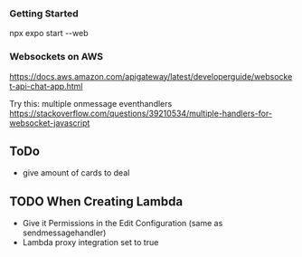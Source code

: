 ### Getting Started
npx expo start --web


### Websockets on AWS
https://docs.aws.amazon.com/apigateway/latest/developerguide/websocket-api-chat-app.html

Try this:
multiple onmessage eventhandlers
https://stackoverflow.com/questions/39210534/multiple-handlers-for-websocket-javascript

## ToDo
 - give amount of cards to deal


## TODO When Creating Lambda
 - Give it Permissions in the Edit Configuration (same as sendmessagehandler)
 - Lambda proxy integration set to true
